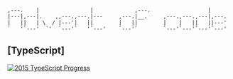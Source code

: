 ```
,---.    |                |             ,---.                  |     
|---|,---|.    ,,---.,---.|---     ,---.|__.     ,---.,---.,---|,---.
|   ||   | \  / |---'|   ||        |   ||        |    |   ||   ||---'
`   '`---'  `'  `---'`   '`---'    `---'`        `---'`---'`---'`---'
```

## [TypeScript]

[![2015 TypeScript Progress](https://img.shields.io/endpoint?url=hhttps://raw.githubusercontent.com/rfist/aoc/typescript/.github/badges/typescript/2015.json)](https://github.com/rfist/aoc/tree/typescript/2015)
